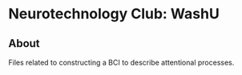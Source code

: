 # Neurotechnology Club: WashU

## About
Files related to constructing a BCI to describe attentional processes.
